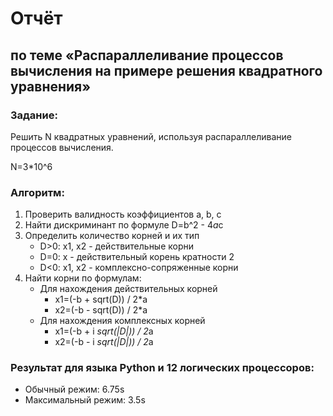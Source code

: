 # Отчёт
## по теме «Распараллеливание процессов вычисления на примере решения квадратного уравнения»

### Задание:
Решить N квадратных уравнений, используя распараллеливание процессов вычисления.

N=3*10^6

### Алгоритм:
1. Проверить валидность коэффициентов a, b, c
2. Найти дискриминант по формуле D=b^2 - 4*a*c
3. Определить количество корней и их тип
    * D>0: x1, x2 - действительные корни
    * D=0: x - действительный корень кратности 2
    * D<0: x1, x2 - комплексно-сопряженные корни
4. Найти корни по формулам:
    * Для нахождения действительных корней
        * x1=(-b + sqrt(D)) / 2*a
        * x2=(-b - sqrt(D)) / 2*a
    * Для нахождения комплексных корней
        * x1=(-b + i *sqrt(|D|)) / 2*a
        * x2=(-b - i *sqrt(|D|)) / 2*a

### Результат для языка Python и 12 логических процессоров:
* Обычный режим: 6.75s
* Максимальный режим: 3.5s
